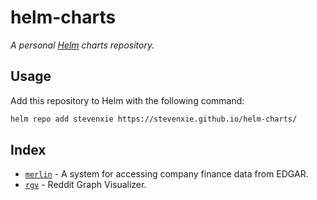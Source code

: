 # helm-charts

_A personal [Helm](https://helm.sh) charts repository._

## Usage

Add this repository to Helm with the following command:

```bash
helm repo add stevenxie https://stevenxie.github.io/helm-charts/
```

## Index

- [`merlin`](https://github.com/stevenxie/merlin) -
  A system for accessing company finance data from EDGAR.
- [`rgv`](https://github.com/stevenxie/rgv) - Reddit Graph Visualizer.
